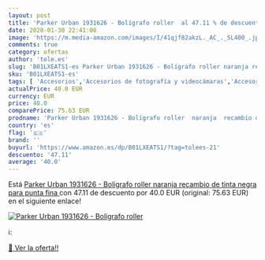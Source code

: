 ```yaml
---
layout: post
title: 'Parker Urban 1931626 - Bolígrafo roller  al 47.11 % de descuento'
date: 2020-01-30 22:41:08
image: 'https://m.media-amazon.com/images/I/41qjf82akzL._AC_._SL400_.jpg'
comments: true
category: ofertas
author: 'tole.es'
slug: 'B01LXEATS1-es Parker Urban 1931626 - Bolígrafo roller naranja recambio...'
sku: 'B01LXEATS1-es'
tags: [ 'Accesorios','Accesorios de fotografía y videocámaras','Accesorios para portátiles y netbooks','Bolsas y fundas para cámaras compactas','Bolsas y fundas para cámaras digitales','Bolsas y fundas para cámaras,  videocámaras y prismáticos','Bolsas y fundas para portátiles y netbooks','Electrónica','Fotografía y videocámaras','Informática','Mochilas para portátiles y netbooks','bolígrafo', ]
actualPrice: 40.0 EUR
currency: EUR
price: 40.0
comparePrice: 75.63 EUR
prodname: 'Parker Urban 1931626 - Bolígrafo roller  naranja  recambio de tinta negra para punta fina '
country: 'es'
flag: '🇪🇸'
brand: ''
buyurl: 'https://www.amazon.es/dp/B01LXEATS1/?tag=tolees-21'
descuento: '47.11'
average: '40.0'
---
```


Está [Parker Urban 1931626 - Bolígrafo roller  naranja  recambio de tinta negra para punta fina ](https://www.amazon.es/dp/B01LXEATS1/?tag=tolees-21) con 47.11 de descuento por 40.0 EUR (original: 75.63 EUR) en el siguiente enlace!

[![Parker Urban 1931626 - Bolígrafo roller ](https://m.media-amazon.com/images/I/41qjf82akzL._AC_._SL400_.jpg)](https://www.amazon.es/dp/B01LXEATS1/?tag=tolees-21)

ℹ️:


[🛒 Ver la oferta!!](https://www.amazon.es/dp/B01LXEATS1/?tag=tolees-21)
